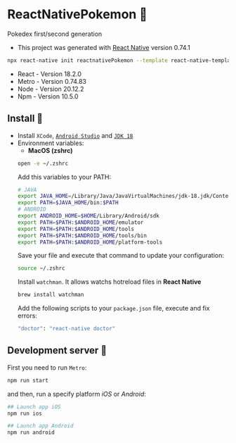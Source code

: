 # ReactNativePokemon 📁

Pokedex first/second generation

- This project was generated with [React Native](https://reactnative.dev) version 0.74.1
```bash
npx react-native init reactnativePokemon --template react-native-template-typescript
```
- React - Version 18.2.0
- Metro - Version 0.74.83
- Node - Version 20.12.2
- Npm - Version 10.5.0

## Install 🔨

- Install `XCode`, [`Android Studio`](https://developer.android.com/studio?hl=es-419) and [`JDK 18`](https://www.oracle.com/java/technologies/javase/jdk18-archive-downloads.html)
- Environment variables:
  - **MacOS (zshrc)**
   ```bash
   open -e ~/.zshrc
   ```
   Add this variables to your PATH:
   ```bash
   # JAVA
   export JAVA_HOME=/Library/Java/JavaVirtualMachines/jdk-18.jdk/Contents/Home
   export PATH=$JAVA_HOME/bin:$PATH
   # ANDROID
   export ANDROID_HOME=$HOME/Library/Android/sdk
   export PATH=$PATH:$ANDROID_HOME/emulator
   export PATH=$PATH:$ANDROID_HOME/tools
   export PATH=$PATH:$ANDROID_HOME/tools/bin
   export PATH=$PATH:$ANDROID_HOME/platform-tools
   ```
   Save your file and execute that command to update your configuration:
   ```bash
   source ~/.zshrc
   ```
   Install `watchman`. It allows watchs hotreload files in **React Native**
   ```bash
   brew install watchman
   ```
   Add the following scripts to your `package.json` file, execute and fix errors:
   ```bash
   "doctor": "react-native doctor" 
   ```

## Development server 🚀

First you need to run `Metro`:
```bash
npm run start
```
and then, run a specify platform _iOS_ or _Android_:
```bash
## Launch app iOS
npm run ios

## Launch app Android
npm run android
```